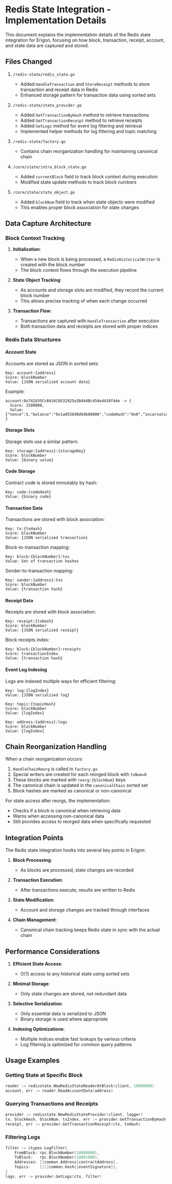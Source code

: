 # Redis State Integration - Implementation Details

This document explains the implementation details of the Redis state integration for Erigon, focusing on how block, transaction, receipt, account, and state data are captured and stored.

## Files Changed

1. `/redis-state/redis_state.go` 
   - Added `HandleTransaction` and `StoreReceipt` methods to store transaction and receipt data in Redis
   - Enhanced storage pattern for transaction data using sorted sets

2. `/redis-state/state_provider.go`
   - Added `GetTransactionByHash` method to retrieve transactions
   - Added `GetTransactionReceipt` method to retrieve receipts
   - Added `GetLogs` method for event log filtering and retrieval
   - Implemented helper methods for log filtering and topic matching

3. `/redis-state/factory.go`
   - Contains chain reorganization handling for maintaining canonical chain

4. `/core/state/intra_block_state.go`
   - Added `currentBlock` field to track block context during execution
   - Modified state update methods to track block numbers

5. `/core/state/state_object.go`
   - Added `blockNum` field to track when state objects were modified
   - This enables proper block association for state changes

## Data Capture Architecture

### Block Context Tracking

1. **Initialization**: 
   - When a new block is being processed, a `RedisHistoricalWriter` is created with the block number
   - The block context flows through the execution pipeline

2. **State Object Tracking**:
   - As accounts and storage slots are modified, they record the current block number
   - This allows precise tracking of when each change occurred

3. **Transaction Flow**:
   - Transactions are captured with `HandleTransaction` after execution
   - Both transaction data and receipts are stored with proper indices

### Redis Data Structures

#### Account State

Accounts are stored as JSON in sorted sets:
```
Key: account:{address}
Score: blockNumber
Value: {JSON serialized account data}
```

Example:
```
account:0x742d35Cc6634C0532925a3b844Bc454e4438f44e -> {
  Score: 1500000,
  Value: {"nonce":5,"balance":"0x1a055690d9db80000","codeHash":"0x0","incarnation":0}
}
```

#### Storage Slots

Storage slots use a similar pattern:
```
Key: storage:{address}:{storageKey}
Score: blockNumber
Value: {binary value}
```

#### Code Storage

Contract code is stored immutably by hash:
```
Key: code:{codeHash}
Value: {binary code}
```

#### Transaction Data

Transactions are stored with block association:
```
Key: tx:{txHash}
Score: blockNumber
Value: {JSON serialized transaction}
```

Block-to-transaction mapping:
```
Key: block:{blockNumber}:txs
Value: Set of transaction hashes
```

Sender-to-transaction mapping:
```
Key: sender:{address}:txs
Score: blockNumber
Value: {transaction hash}
```

#### Receipt Data

Receipts are stored with block association:
```
Key: receipt:{txHash}
Score: blockNumber
Value: {JSON serialized receipt}
```

Block receipts index:
```
Key: block:{blockNumber}:receipts
Score: transactionIndex
Value: {transaction hash}
```

#### Event Log Indexing

Logs are indexed multiple ways for efficient filtering:

```
Key: log:{logIndex}
Value: {JSON serialized log}

Key: topic:{topicHash}
Score: blockNumber
Value: {logIndex}

Key: address:{address}:logs
Score: blockNumber
Value: {logIndex}
```

## Chain Reorganization Handling

When a chain reorganization occurs:

1. `HandleChainReorg` is called in `factory.go`
2. Special writers are created for each reorged block with `txNum=0` 
3. These blocks are marked with `reorg:{blockNum}` keys
4. The canonical chain is updated in the `canonicalChain` sorted set
5. Block hashes are marked as canonical or non-canonical

For state access after reorgs, the implementation:
- Checks if a block is canonical when retrieving data
- Warns when accessing non-canonical data
- Still provides access to reorged data when specifically requested

## Integration Points

The Redis state integration hooks into several key points in Erigon:

1. **Block Processing**: 
   - As blocks are processed, state changes are recorded

2. **Transaction Execution**:
   - After transactions execute, results are written to Redis

3. **State Modification**:
   - Account and storage changes are tracked through interfaces

4. **Chain Management**:
   - Canonical chain tracking keeps Redis state in sync with the actual chain

## Performance Considerations

1. **Efficient State Access**:
   - O(1) access to any historical state using sorted sets

2. **Minimal Storage**:
   - Only state changes are stored, not redundant data

3. **Selective Serialization**:
   - Only essential data is serialized to JSON
   - Binary storage is used where appropriate

4. **Indexing Optimizations**:
   - Multiple indices enable fast lookups by various criteria
   - Log filtering is optimized for common query patterns

## Usage Examples

### Getting State at Specific Block

```go
reader := redisstate.NewRedisStateReaderAtBlock(client, 10000000)
account, err := reader.ReadAccountData(address)
```

### Querying Transactions and Receipts

```go
provider := redisstate.NewRedisStateProvider(client, logger)
tx, blockHash, blockNum, txIndex, err := provider.GetTransactionByHash(ctx, txHash)
receipt, err := provider.GetTransactionReceipt(ctx, txHash)
```

### Filtering Logs

```go
filter := &types.LogFilter{
    FromBlock: rpc.BlockNumber(10000000),
    ToBlock:   rpc.BlockNumber(10001000),
    Addresses: []common.Address{contractAddress},
    Topics:    [][]common.Hash{{eventSignature}},
}
logs, err := provider.GetLogs(ctx, filter)
```